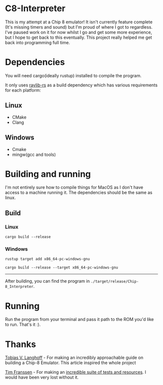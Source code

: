 # C8-Interpreter
This is my attempt at a Chip 8 emulator! It isn't currently feature complete (It's missing timers and sound) but I'm proud of where I got to regardless.
I've paused work on it for now whilst I go and get some more experience, but I hope to get back to this eventually.
This project really helped me get back into programming full time.

# Dependencies
You will need cargo(ideally rustup) installed to compile the program.

It only uses [raylib-rs](https://github.com/raylib-rs/raylib-rs) as a build dependency which has various requirements for each platform:
## Linux
- CMake
- Clang
## Windows
- Cmake
- mingw(gcc and tools)

# Building and running
I'm not entirely sure how to compile things for MacOS as I don't have access to a machine running it. The dependencies should be the same as linux.
## Build
### Linux
```
cargo build --release
```
### Windows
```
rustup target add x86_64-pc-windows-gnu 
```
```
cargo build --release --target x86_64-pc-windows-gnu 
```
-----
After building, you can find the program in `./target/release/Chip-8_Interpreter`.

# Running
Run the program from your terminal and pass it path to the ROM you'd like to run.
That's it :).

# Thanks
[Tobias V. Langhoff](https://tobiasvl.github.io/blog/write-a-chip-8-emulator/) - For making an incredibly approachable guide on building a Chip-8 Emulator. This article inspired the whole project

[Tim Franssen](https://github.com/Timendus) - For making an [incredible suite of tests and resources](https://github.com/Timendus/chip8-test-suite). I would have been very lost without it.
